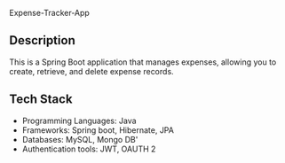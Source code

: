  Expense-Tracker-App
## Description
This is a Spring Boot application that manages expenses, allowing you to create, retrieve, and delete expense records.

## Tech Stack
- Programming Languages: Java
- Frameworks: Spring boot, Hibernate, JPA
- Databases: MySQL, Mongo DB'
- Authentication tools: JWT, OAUTH 2


